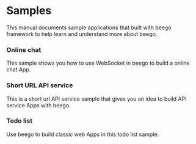 # Samples

This manual documents sample applications that built with beego framework to help learn and understand more about beego.

### Online chat

This sample shows you how to use WebSocket in beego to build a online chat App.

### Short URL API service

This is a short url API service sample that gives you an idea to build API service Apps with beego.

### Todo list

Use beego to build classic web Apps in this todo list sample.